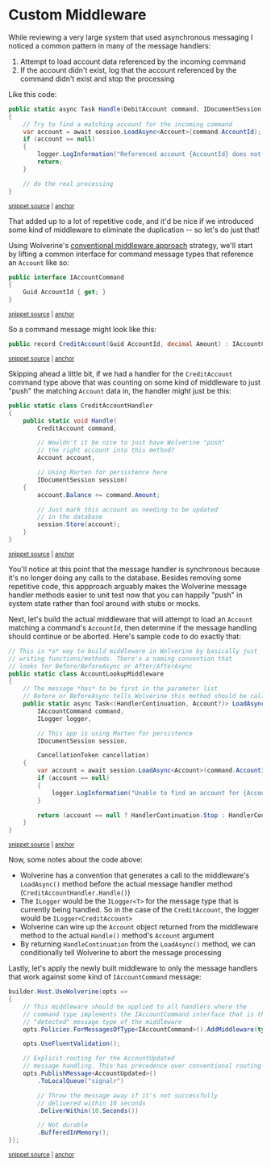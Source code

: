 # Custom Middleware

While reviewing a very large system that used asynchronous messaging I noticed a common pattern in many of the message handlers:

1. Attempt to load account data referenced by the incoming command
2. If the account didn't exist, log that the account referenced by the command didn't exist and stop the processing

Like this code:

<!-- snippet: sample_common_scenario -->
<a id='snippet-sample_common_scenario'></a>
```cs
public static async Task Handle(DebitAccount command, IDocumentSession session, ILogger logger)
{
    // Try to find a matching account for the incoming command
    var account = await session.LoadAsync<Account>(command.AccountId);
    if (account == null)
    {
        logger.LogInformation("Referenced account {AccountId} does not exist", command.AccountId);
        return;
    }

    // do the real processing
}
```
<sup><a href='https://github.com/JasperFx/wolverine/blob/main/src/Samples/Middleware/AppWithMiddleware/Account.cs#L18-L33' title='Snippet source file'>snippet source</a> | <a href='#snippet-sample_common_scenario' title='Start of snippet'>anchor</a></sup>
<!-- endSnippet -->

That added up to a lot of repetitive code, and it'd be nice if we introduced some kind of middleware to eliminate the duplication -- so let's do just that!

Using Wolverine's [conventional middleware approach](/guide/handlers/middleware.html#conventional-middleware) strategy, we'll start by lifting a common interface for
command message types that reference an `Account` like so:

<!-- snippet: sample_IAccountCommand -->
<a id='snippet-sample_iaccountcommand'></a>
```cs
public interface IAccountCommand
{
    Guid AccountId { get; }
}
```
<sup><a href='https://github.com/JasperFx/wolverine/blob/main/src/Samples/Middleware/AppWithMiddleware/Account.cs#L36-L43' title='Snippet source file'>snippet source</a> | <a href='#snippet-sample_iaccountcommand' title='Start of snippet'>anchor</a></sup>
<!-- endSnippet -->

So a command message might look like this:

<!-- snippet: sample_CreditAccount -->
<a id='snippet-sample_creditaccount'></a>
```cs
public record CreditAccount(Guid AccountId, decimal Amount) : IAccountCommand;
```
<sup><a href='https://github.com/JasperFx/wolverine/blob/main/src/Samples/Middleware/AppWithMiddleware/Account.cs#L45-L49' title='Snippet source file'>snippet source</a> | <a href='#snippet-sample_creditaccount' title='Start of snippet'>anchor</a></sup>
<!-- endSnippet -->

Skipping ahead a little bit, if we had a handler for the `CreditAccount` command type above that was counting on some kind of middleware to just "push" the matching
`Account` data in, the handler might just be this:

<!-- snippet: sample_CreditAccountHandler -->
<a id='snippet-sample_creditaccounthandler'></a>
```cs
public static class CreditAccountHandler
{
    public static void Handle(
        CreditAccount command,

        // Wouldn't it be nice to just have Wolverine "push"
        // the right account into this method?
        Account account,

        // Using Marten for persistence here
        IDocumentSession session)
    {
        account.Balance += command.Amount;

        // Just mark this account as needing to be updated
        // in the database
        session.Store(account);
    }
}
```
<sup><a href='https://github.com/JasperFx/wolverine/blob/main/src/Samples/Middleware/AppWithMiddleware/Account.cs#L51-L73' title='Snippet source file'>snippet source</a> | <a href='#snippet-sample_creditaccounthandler' title='Start of snippet'>anchor</a></sup>
<!-- endSnippet -->

You'll notice at this point that the message handler is synchronous because it's no longer doing any calls to the database. Besides removing some repetitive code, this appproach
arguably makes the Wolverine message handler methods easier to unit test now that you can happily "push" in system state rather than fool around with stubs or mocks.

Next, let's build the actual middleware that will attempt to load an `Account` matching a command's `AccountId`, then determine if the message handling should continue
or be aborted. Here's sample code to do exactly that:

<!-- snippet: sample_AccountLookupMiddleware -->
<a id='snippet-sample_accountlookupmiddleware'></a>
```cs
// This is *a* way to build middleware in Wolverine by basically just
// writing functions/methods. There's a naming convention that
// looks for Before/BeforeAsync or After/AfterAsync
public static class AccountLookupMiddleware
{
    // The message *has* to be first in the parameter list
    // Before or BeforeAsync tells Wolverine this method should be called before the actual action
    public static async Task<(HandlerContinuation, Account?)> LoadAsync(
        IAccountCommand command,
        ILogger logger,

        // This app is using Marten for persistence
        IDocumentSession session,

        CancellationToken cancellation)
    {
        var account = await session.LoadAsync<Account>(command.AccountId, cancellation);
        if (account == null)
        {
            logger.LogInformation("Unable to find an account for {AccountId}, aborting the requested operation", command.AccountId);
        }

        return (account == null ? HandlerContinuation.Stop : HandlerContinuation.Continue, account);
    }
}
```
<sup><a href='https://github.com/JasperFx/wolverine/blob/main/src/Samples/Middleware/AppWithMiddleware/Account.cs#L76-L104' title='Snippet source file'>snippet source</a> | <a href='#snippet-sample_accountlookupmiddleware' title='Start of snippet'>anchor</a></sup>
<!-- endSnippet -->

Now, some notes about the code above:

* Wolverine has a convention that generates a call to the middleware's `LoadAsync()` method before the actual message handler method (`CreditAccountHandler.Handle()`)
* The `ILogger` would be the `ILogger<T>` for the message type that is currently being handled. So in the case of the `CreditAccount`, the logger would be `ILogger<CreditAccount>`
* Wolverine can wire up the `Account` object returned from the middleware method to the actual `Handle()` method's `Account` argument
* By returning `HandleContinuation` from the `LoadAsync()` method, we can conditionally tell Wolverine to abort the message processing

Lastly, let's apply the newly built middleware to only the message handlers that work against some kind of `IAccountCommand` message:

<!-- snippet: sample_registering_middleware_by_message_type -->
<a id='snippet-sample_registering_middleware_by_message_type'></a>
```cs
builder.Host.UseWolverine(opts =>
{
    // This middleware should be applied to all handlers where the
    // command type implements the IAccountCommand interface that is the
    // "detected" message type of the middleware
    opts.Policies.ForMessagesOfType<IAccountCommand>().AddMiddleware(typeof(AccountLookupMiddleware));

    opts.UseFluentValidation();

    // Explicit routing for the AccountUpdated
    // message handling. This has precedence over conventional routing
    opts.PublishMessage<AccountUpdated>()
        .ToLocalQueue("signalr")

        // Throw the message away if it's not successfully
        // delivered within 10 seconds
        .DeliverWithin(10.Seconds())

        // Not durable
        .BufferedInMemory();
});
```
<sup><a href='https://github.com/JasperFx/wolverine/blob/main/src/Samples/Middleware/AppWithMiddleware/Program.cs#L30-L54' title='Snippet source file'>snippet source</a> | <a href='#snippet-sample_registering_middleware_by_message_type' title='Start of snippet'>anchor</a></sup>
<!-- endSnippet -->
